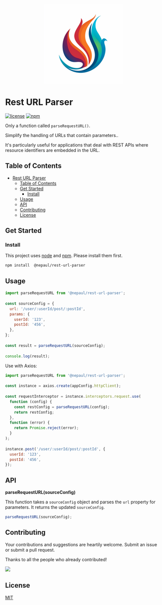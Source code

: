 <p align="center">
  <a href="https://github.com/nepaul/rest-url-parser">
    <img src="./assets/logo.png" width="256" alt="Rest URL Parser" />
  </a>
</p>

# Rest URL Parser

[![license](https://img.shields.io/github/license/nepaul/rest-url-parser)](https://github.com/nepaul/rest-url-parser)
[![npm](https://img.shields.io/npm/v/@nepaul/rest-url-parser)](https://www.npmjs.com/package/@nepaul/rest-url-parser)

Only a function called `parseRequestURL()`. 

Simplify the handling of URLs that contain parameters..

It's particularly useful for applications that deal with REST APIs where resource identifiers are embedded in the URL.

## Table of Contents

- [Rest URL Parser](#rest-url-parser)
  - [Table of Contents](#table-of-contents)
  - [Get Started](#get-started)
    - [Install](#install)
  - [Usage](#usage)
  - [API](#api)
  - [Contributing](#contributing)
  - [License](#license)

## Get Started

### Install

This project uses [node](http://nodejs.org) and [npm](https://npmjs.com). Please install them first.

```sh
npm install  @nepaul/rest-url-parser
```

## Usage

```javascript
import parseRequestURL from '@nepaul/rest-url-parser';

const sourceConfig = {
  url: '/user/:userId/post/:postId',
  params: {
    userId: '123',
    postId: '456',
  },
};

const result = parseRequestURL(sourceConfig);

console.log(result);
```

Use with Axios:

```javascript
import parseRequestURL from '@nepaul/rest-url-parser';

const instance = axios.create(appConfig.httpClient);

const requestInterceptor = instance.interceptors.request.use(
  function (config) {
    const restConfig = parseRequestURL(config);
    return restConfig;
  },
  function (error) {
    return Promise.reject(error);
  }
);

instance.post('/user/:userId/post/:postId', {
  userId: '123',
  postId: '456',
});
```

## API

**parseRequestURL(sourceConfig)**

This function takes a `sourceConfig` object and parses the `url` property for parameters. It returns the updated `sourceConfig`.

```javascript
parseRequestURL(sourceConfig);
```

## Contributing

Your contributions and suggestions are heartily welcome.
Submit an issue or submit a pull request.

Thanks to all the people who already contributed!

<a href="https://github.com/nepaul/rest-url-parser/graphs/contributors">
  <img src="https://contrib.rocks/image?repo=nepaul/rest-url-parser" />
</a>

## License

[MIT](https://opensource.org/licenses/MIT)
